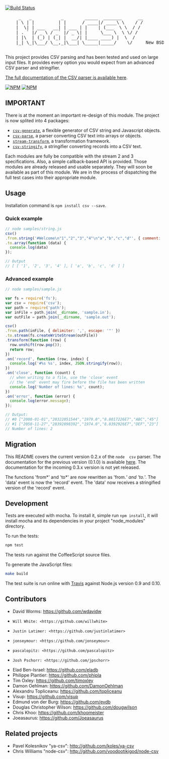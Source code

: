 [![Build Status](https://secure.travis-ci.org/wdavidw/node-csv.png)](http://travis-ci.org/wdavidw/node-csv)

<pre>
     _   _           _        _____  _______      __
    | \ | |         | |      / ____|/ ____\ \    / /
    |  \| | ___   __| | ___ | |    | (___  \ \  / / 
    | . ` |/ _ \ / _` |/ _ \| |     \___ \  \ \/ /  
    | |\  | (_) | (_| |  __/| |____ ____) |  \  /   
    |_| \_|\___/ \__,_|\___| \_____|_____/    \/     New BSD License

</pre>

This project provides CSV parsing and has been tested and used 
on large input files. It provides every option you would expect from an
advanced CSV parser and stringifier.

[The full documentation of the CSV parser is available here](http://www.adaltas.com/projects/node-csv/).

[![NPM](https://nodei.co/npm/csv.png?stars&downloads)](https://nodei.co/npm/csv/) [![NPM](https://nodei.co/npm-dl/csv.png)](https://nodei.co/npm/csv/)

IMPORTANT
---------

There is at the moment an important re-design of this module. The project is now splited into 4 packages:   

*   [`csv-generate`](https://github.com/wdavidw/node-csv-generate), a flexible generator of CSV string and Javascript objects.   
*   [`csv-parse`](https://github.com/wdavidw/node-csv-parse), a parser converting CSV text into arrays or objects.   
*   [`stream-transform`](https://github.com/wdavidw/node-stream-transform), a transformation framework.
*   [`csv-stringify`](https://github.com/wdavidw/node-csv-stringify), a stringifier converting records into a CSV text.   

Each modules are fully be compatible with the stream 2 and 3 specifications. Also, a simple callback-based API is provided. Those modules are already released and usable separately. They will soon be available as part of this module. We are in the process of dispatching the full test cases into their appropriate module.

Usage
-----

Installation command is `npm install csv --save`.

### Quick example

```javascript
// node samples/string.js
csv()
.from.string('#Welcome\n"1","2","3","4"\n"a","b","c","d"', { comment: '#' })
.to.array(function (data) {
  console.log(data)
});

// Output
// [ [ '1', '2', '3', '4' ], [ 'a', 'b', 'c', 'd' ] ]
```

### Advanced example
    
```javascript
// node samples/sample.js

var fs = require('fs');
var csv = require('csv');
var path = require('path');
var inFile = path.join(__dirname, 'sample.in');
var outFile = path.join(__dirname, 'sample.out');

csv()
.from.path(inFile, { delimiter: ',', escape: '"' })
.to.stream(fs.createWriteStream(outFile))
.transform(function (row) {
  row.unshift(row.pop());
  return row;
})
.on('record', function (row, index) {
  console.log('#%s %s', index, JSON.stringify(row));
})
.on('close', function (count) {
  // when writing to a file, use the 'close' event
  // the 'end' event may fire before the file has been written
  console.log('Number of lines: %s', count);
})
.on('error', function (error) {
  console.log(error.message);
});

// Output:
// #0 ["2000-01-01","20322051544","1979.0","8.8017226E7","ABC","45"]
// #1 ["2050-11-27","28392898392","1974.0","8.8392926E7","DEF","23"]
// Number of lines: 2
```

Migration
---------

This README covers the current version 0.2.x of the `node 
csv` parser. The documentation for the previous version (0.1.0) is 
available [here](https://github.com/wdavidw/node-csv/tree/v0.1). The documentation 
for the incoming 0.3.x version is not yet released.

The functions 'from*' and 'to*' are now rewritten as 'from.*' and 'to.*'. The 'data'
event is now the 'record' event. The 'data' now receives a stringified version of 
the 'record' event.

Development
-----------

Tests are executed with mocha. To install it, simple run `npm install`, it will install
mocha and its dependencies in your project "node_modules" directory.

To run the tests:
```bash
npm test
```

The tests run against the CoffeeScript source files.

To generate the JavaScript files:
```bash
make build
```

The test suite is run online with [Travis][travis] against Node.js version 0.9 and 0.10.

Contributors
------------

*   David Worms: <https://github.com/wdavidw>
*	  Will White: <https://github.com/willwhite>
*	  Justin Latimer: <https://github.com/justinlatimer>
*	  jonseymour: <https://github.com/jonseymour>
*	  pascalopitz: <https://github.com/pascalopitz>
*	  Josh Pschorr: <https://github.com/jpschorr>
*   Elad Ben-Israel: <https://github.com/eladb>
*   Philippe Plantier: <https://github.com/phipla>
*   Tim Oxley: <https://github.com/timoxley>
*   Damon Oehlman: <https://github.com/DamonOehlman>
*   Alexandru Topliceanu: <https://github.com/topliceanu>
*   Visup: <https://github.com/visup>
*   Edmund von der Burg: <https://github.com/evdb>
*   Douglas Christopher Wilson: <https://github.com/dougwilson>
*   Chris Khoo: <https://github.com/khoomeister>
*   Joeasaurus: <https://github.com/Joeasaurus>

Related projects
----------------

*   Pavel Kolesnikov "ya-csv": <http://github.com/koles/ya-csv>
*   Chris Williams "node-csv": <http://github.com/voodootikigod/node-csv>

[travis]: https://travis-ci.org/#!/wdavidw/node-csv

